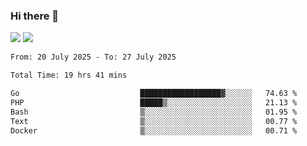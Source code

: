 ### Hi there 👋️

![](https://komarev.com/ghpvc/?username=Loner1024)
![](https://hit.yhype.me/github/profile?account_id=20189164)

<!--START_SECTION:waka-->

```txt
From: 20 July 2025 - To: 27 July 2025

Total Time: 19 hrs 41 mins

Go                           ██████████████████▓░░░░░░   74.63 %
PHP                          █████▒░░░░░░░░░░░░░░░░░░░   21.13 %
Bash                         ▒░░░░░░░░░░░░░░░░░░░░░░░░   01.95 %
Text                         ▒░░░░░░░░░░░░░░░░░░░░░░░░   00.77 %
Docker                       ▒░░░░░░░░░░░░░░░░░░░░░░░░   00.71 %
```

<!--END_SECTION:waka-->



